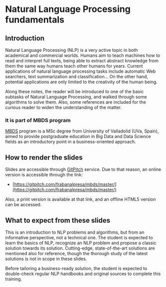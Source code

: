 Natural Language Processing fundamentals
========================================

## Introduction

Natural Language Processing (NLP) is a very active topic in both academical and commercial worlds. Humans aim to teach machines how to read and interpret full texts, being able to extract abstract knowledge from them the same way humans teach other humans for years. Current applications of natural language processing tasks include automatic Web searchers, text summarization and classification... On the other hand, potential applications are only limited to the creativity of the human being.

Along these notes, the reader will be introduced to one of the basic subtasks of Natural Language Processing, and walked through some algorithms to solve them. Also, some references are included for the curious reader to widen the understanding of the matter.

### It is part of MBDS program

[MBDS](https://www.tel.uva.es/docencia/planes/masterbds.htm) program is a MSc degree from University of Valladolid (UVa, Spain), aimed to provide postgraduate education in Big Data and Data Science fields as an introductory point in a business-oriented approach.

## How to render the slides

Slides are accessible through [GitPitch](https://gitpitch.com/) service. Due to that reason, an online version is accessible through the link:

- [https://gitpitch.com/frabanalpresa/mbds/master/](https://gitpitch.com/frabanalpresa/mbds/master/)

Also, a print version is available at that link, and an offline HTML5 version can be accessed.

## What to expect from these slides

This is an introduction to NLP problems and algorithms, but from an informative perspective, not a technical one. The student is expected to learn the basics of NLP, recognize an NLP problem and propose a classic solution towards its solution. Cutting-edge, state-of-the-art solutions are mentioned also for reference, though the thorough study of the latest solutions is not in scope in these slides.

Before tailoring a business-ready solution, the student is expected to double-check regular NLP handbooks and original sources to complete this training.
